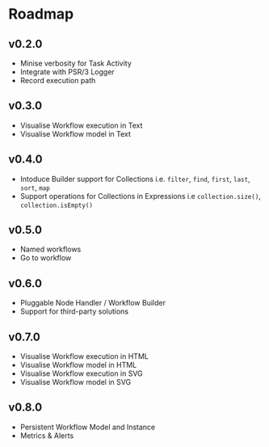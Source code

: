 # Roadmap

## v0.2.0
* Minise verbosity for Task Activity
* Integrate with PSR/3 Logger
* Record execution path

## v0.3.0
* Visualise Workflow execution in Text
* Visualise Workflow model in Text

## v0.4.0
* Intoduce Builder support for Collections i.e. `filter`, `find`, `first`, `last`, `sort`, `map`
* Support operations for Collections in Expressions i.e `collection.size()`, `collection.isEmpty()`

## v0.5.0
* Named workflows
* Go to workflow

## v0.6.0
* Pluggable Node Handler / Workflow Builder
* Support for third-party solutions

## v0.7.0
* Visualise Workflow execution in HTML
* Visualise Workflow model in HTML
* Visualise Workflow execution in SVG
* Visualise Workflow model in SVG

## v0.8.0
* Persistent Workflow Model and Instance
* Metrics & Alerts
